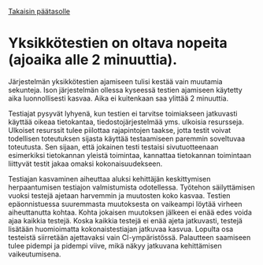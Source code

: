 [Takaisin päätasolle](./../README.md)

# Yksikkötestien on oltava nopeita (ajoaika alle 2 minuuttia).

Järjestelmän yksikkötestien ajamiseen tulisi kestää vain muutamia
sekunteja. Ison järjestelmän ollessa kyseessä testien ajamiseen käytetty aika
luonnollisesti kasvaa. Aika ei kuitenkaan saa ylittää 2 minuuttia.

Testiajat pysyvät lyhyenä, kun testien ei tarvitse toimiakseen jatkuvasti
käyttää oikeaa tietokantaa, tiedostojärjestelmää yms. ulkoisia
resursseja. Ulkoiset resurssit tulee piilottaa rajapintojen taakse, jotta testit
voivat todellisen toteutuksen sijasta käyttää testaamiseen paremmin soveltuvaa
toteutusta. Sen sijaan, että jokainen testi testaisi sivutuotteenaan esimerkiksi
tietokannan yleistä toimintaa, kannattaa tietokannan toimintaan liittyvät testit
jakaa omaksi kokonaisuudekseen.

Testiajan kasvaminen aiheuttaa aluksi kehittäjän keskittymisen herpaantumisen
testiajon valmistumista odotellessa. Työtehon säilyttämisen vuoksi testejä
ajetaan harvemmin ja muutosten koko kasvaa. Testien epäonnistuessa suuremmasta
muutoksesta on vaikeampi löytää virheen aiheuttanutta kohtaa. Kohta jokaisen
muutoksen jälkeen ei enää edes voida ajaa kaikkia testejä. Koska kaikkia testejä
ei enää ajeta jatkuvasti, testejä lisätään huomioimatta kokonaistestiajan
jatkuvaa kasvua. Lopulta osa testeistä siirretään ajettavaksi vain
CI-ympäristössä. Palautteen saamiseen tulee pidempi ja pidempi viive, mikä näkyy
jatkuvana kehittämisen vaikeutumisena.
